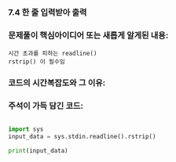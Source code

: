 ### 7.4 한 줄 입력받아 출력

### 문제풀이 핵심아이디어 또는 새롭게 알게된 내용: 
    시간 초과를 피하는 readline()
    rstrip() 이 필수임

            
### 코드의 시간복잡도와 그 이유:    
    

### 주석이 가득 담긴 코드:
```python

import sys
input_data = sys.stdin.readline().rstrip()

print(input_data)

```
